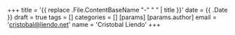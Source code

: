 +++
title = '{{ replace .File.ContentBaseName "-" " " | title }}'
date = {{ .Date }}
draft = true
tags = []
categories = []
[params]
    [params.author]
        email = 'cristobal@liendo.net'
        name = 'Cristobal Liendo'
+++
